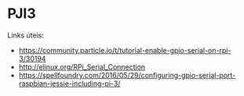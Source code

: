 # PJI3
Links úteis: 

* https://community.particle.io/t/tutorial-enable-gpio-serial-on-rpi-3/30194
* http://elinux.org/RPi_Serial_Connection
* https://spellfoundry.com/2016/05/29/configuring-gpio-serial-port-raspbian-jessie-including-pi-3/

